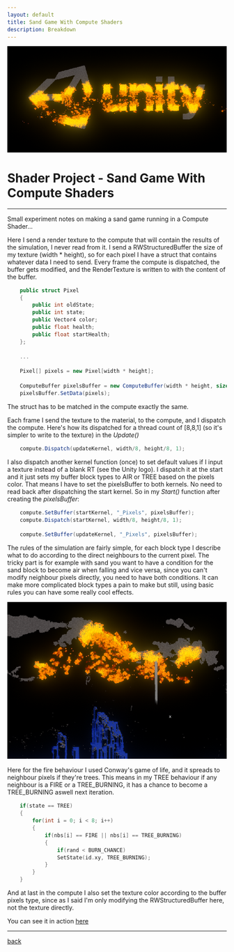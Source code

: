 ```yaml
---
layout: default
title: Sand Game With Compute Shaders
description: Breakdown
---
```


![Header](../images/compute-game-of-life/sandgame_unity.png)

# Shader Project - Sand Game With Compute Shaders

* * *

Small experiment notes on making a sand game running in a Compute Shader...

Here I send a render texture to the compute that will contain the results of the simulation, I never read from it.
I send a RWStructuredBuffer the size of my texture (width * height), so for each pixel I have a struct that contains whatever data I need to send. 
Every frame the compute is dispatched, the buffer gets modified, and the RenderTexture is written to with the content of the buffer.

```c#
    public struct Pixel
    {
        public int oldState;
        public int state;
        public Vector4 color;
        public float health;
        public float startHealth;
    };

    ...

    Pixel[] pixels = new Pixel[width * height];

    ComputeBuffer pixelsBuffer = new ComputeBuffer(width * height, sizeof(int) * 2 + sizeof(float) * 6);
    pixelsBuffer.SetData(pixels);
```

The struct has to be matched in the compute exactly the same.

Each frame I send the texture to the material, to the compute, and I dispatch the compute.
Here's how its dispatched for a thread count of [8,8,1] (so it's simpler to write to the texture) in the *Update()*

```c#
    compute.Dispatch(updateKernel, width/8, height/8, 1);
```

I also dispatch another kernel function (once) to set default values if I input a texture instead of a blank RT (see the Unity logo).
I dispatch it at the start and it just sets my buffer block types to AIR or TREE based on the pixels color. 
That means I have to set the pixelsBuffer to both kernels. No need to read back after dispatching the start kernel.
So in my *Start()* function after creating the *pixelsBuffer*:

```c#
    compute.SetBuffer(startKernel, "_Pixels", pixelsBuffer);
    compute.Dispatch(startKernel, width/8, height/8, 1);

    compute.SetBuffer(updateKernel, "_Pixels", pixelsBuffer);
``` 

The rules of the simulation are fairly simple, for each block type I describe what to do according to the direct neighbours to the current pixel. The tricky part is for example with sand you want to have a condition for the sand block to become air when falling and vice versa, since you can't modify neighbour pixels directly, you need to have both conditions. 
It can make more complicated block types a pain to make but still, using basic rules you can have some really cool effects.

![Types](../images/compute-game-of-life/sandgame.png)

Here for the fire behaviour I used Conway's game of life, and it spreads to neighbour pixels if they're trees. This means in my TREE behaviour if any neighbour is a FIRE or a TREE_BURNING, it has a chance to become a TREE_BURNING aswell next iteration.

```c++
    if(state == TREE)
    {
        for(int i = 0; i < 8; i++)
        {
            if(nbs[i] == FIRE || nbs[i] == TREE_BURNING)
            { 
                if(rand < BURN_CHANCE)
                SetState(id.xy, TREE_BURNING);
            }
        }
    }
```

And at last in the compute I also set the texture color according to the buffer pixels type, since as I said I'm only modifying the RWStructuredBuffer here, not the texture directly.

You can see it in action [here](https://preview.redd.it/vzwvhd3oehf51.gif?format=mp4&s=db4d21f6946280f9a162aa0b1a0a86245a7bd38c)

* * *

[back](../)
